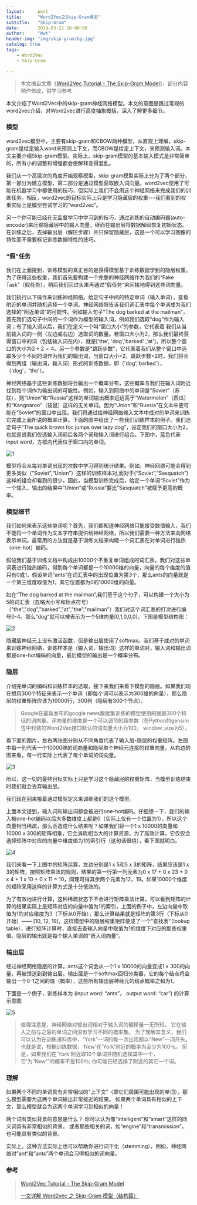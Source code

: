 ```yaml
---
layout:     post
title:      "Word2Vec之Skip-Gram模型"
subtitle:   "Skip-Gram"
date:       2019-03-22 10:00:00
author:     "Wwt"
header-img: "img/skip-gram/bg.jpg"
catalog: true
tags:   
    - Word2Vec
    - Skip-Gram

---
```


>本文摘自文章《[Word2Vec Tutorial - The Skip-Gram Model](http://mccormickml.com/2016/04/19/word2vec-tutorial-the-skip-gram-model/)》，部分内容稍作修改，供学习参考

本文介绍了Word2Vec中的skip-gram神经网络模型。本文的意图是跳过常规的word2vec介绍，对Word2vec进行高度抽象概括，深入了解更多细节。

### 模型

word2vec模型中，主要有skip-gram和CBOW两种模型，从直观上理解，skip-gram是给定输入word来预测上下文，而CBOW是给定上下文，来预测输入词。本文主要介绍Skip-gram模型。实际上，skip-gram模型的基本输入模式是非常简单的，所有小的调整和增强都会使解释变得混乱。

我们从一个高层次的角度开始观察模型，skip-gram模型实际上分为了两个部分，第一部分为建立模型，第二部分是通过模型获取嵌入词向量。word2vec使用了可能在机器学习中都使用的技巧，但实际上我们不会用这个神经网络来完成我们的训练任务。相反，word2vec的目标实际上只是学习隐藏层的权重---我们看到的权重实际上是模型尝试学习的“word2vec”。

另一个你可能已经在无监督学习中学习到的技巧，通过训练的自动编码器(auto-encoder)来压缩隐藏层中的输入向量，继而在输出层将数据解码恢复初始状态。在训练之后，去掉输出层（解压步骤）并只保留隐藏层，这是一个可以学习图像的特性而不需要标记训练数据特性的技巧。

### “假”任务

我们在上面提到，训练模型的真正目的是获得模型基于训练数据学到的隐层权重。为了获得这些权重，我们首先要构建一个完整的神经网络作为我们的“Fake Task”（假任务），稍后我们回过头来再通过“假任务”来间接地得到这些词向量。

我们执行以下操作来训练神经网络。给定句子中间的特定单词（输入单词），查看附近的单词并随机选择一个单词。神经网络将告诉我们词汇表中每个单词成为我们选择的“附近单词”的可能性。例如输入句子“The dog barked at the mailman”，首先我们选句子中间的一个词作为模型的输入词，例如我们选取“dog”作为输入词；有了输入词以后，我们在定义一个叫“窗口大小”的参数，它代表着 我们从当前输入词的一侧（左边或右边）选取词的数量。若窗口大小为2，那么我们最终获得窗口中的词（包括输入词在内），就是['the', 'dog','barked' ,'at']，所以整个窗口的大小为$2*2=4$。另一个参数是“跳跃步数”，它代表着我们从整个窗口中选取多少个不同的词作为我们的输出词，当窗口大小=2，跳跃步数=2时，我们将会得到两组（输出词，输入词）形式的训练数据，即（'dog','barked'），（'dog'，'the'）。

神经网络基于这些训练数据将会输出一个概率分布，这些概率与我们在输入词附近找到每个词作为输出词的可能性。例如，输入到网络中的单词是“Soviet”（苏联），则“Union”和“Russia”这样的单词输出概率远远高于“Watermelon”（西瓜）和“Kangoaroo”（袋鼠）这样的无关单词。因为“Union”和“Russia”在文本中更可能在“Soviet”的窗口中出现。我们将通过给神经网络输入文本中成对的单词来训练它完成上面所说的概率计算。下面的图中给出了一些我们训练样本的例子。我们选定句子“The quick brown foc jumps over lazy dog”，设定我们的窗口大小为2，也就是说我们仅选输入词前后各两个词和输入词进行组合。下图中，蓝色代表input word，方框内代表位于窗口内的单词。

![1](/img/skip-gram/1.png)

模型将会从每对单词出现的次数中学习得到统计结果。例如，神经网络可能会得到更多类似（“Soviet”,“Union”）这样的训练样本对,而对于(“Soviet”,“Sasquatch”)这样的组合却看到的很少。因此，当模型训练完成后，给定一个单词“Soviet”作为一个输入，输出的结果中“Union”或“Russia”要比“Sasquatch”被赋予更高的概率。

### 模型细节

我们如何来表示这些单词呢？首先，我们都知道神经网络只能接受数值输入，我们不能将一个单词作为文本字符串提供给神经网络，所以我们需要一种方法来向网络表示单词。最常用的方法就是基于训练文档来构建一个词汇表在对单词进行独热（one-hot）编码。

假设我们基于训练文档中构成由10000个不重复单词组成的词汇表。我们对这些单词表进行独热编码，得到每个单词都是一个10000维的向量，向量的每个维度的值只有0或1，假设单词“ants”在词汇表中的出现位置为第3个，那么ants的向量就是一个第三维度取值为1，其它位置都为0的10000维的向量。

如在“The dog barked at the mailman”,我们基于这个句子，可以构建一个大小为5的词汇表（忽略大小写和标点符号）（"the","dog","barked","at","the","mailman"）我们对这个词汇表的打次进行编号0-4。那么“dog”就可以被表示为一个5维向量[0,1,0,0,0]。下图是模型结构图：

![2](/img/skip-gram/2.png)

隐藏层神经元上没有激活函数，但是输出层使用了softmax。我们基于成对的单词来训练神经网络，训练样本是（输入词，输出词）这样的单词对，输入词和输出词都是one-hot编码的向量，最后模型的输出是一个概率分布。

### 隐层

介绍完单词的编码和训练样本的选取，接下来我们来看下模型的隐层。如果我们现在想用300个特征来表示一个单词（即每个词可以表示为300维的向量），那么隐层的权重矩阵应该为10000行，300列（隐层有300个节点）。

> Google在最新发布的google news数据集训练的模型使用的就是300个特征的词向量。词向量的维度是一个可以调节的超参数（在Python的gensim包中封装的Word2Vec接口默认的词向量大小为100， window_size为5）。

看下面的图片，左右两张图分别从不同角度代表了输入层-隐层的权重矩阵。左图中每一列代表一个10000维的词向量和隐层单个神经元连接的权重向量。从右边的图来看，每一行实际上代表了每个单词的词向量。

![3](/img/skip-gram/3.png)

所以，这一切的最终目标实际上只是学习这个隐藏层的权重矩阵，当模型训练结束时我们就会丢弃输出层。

我们现在回来接着通过模型定义来训练我们的这个模型。

上面本文提到，输入词和输出词都会被进行one-hot编码。仔细想一下，我们的输入被one-hot编码以后大多数维度上都是0（实际上仅有一个位置为1），所以这个向量相当稀疏，那么会造成什么结果呢？如果我们将一个1 x 10000的向量和10000 x 300的矩阵相乘，它会消耗相当大的计算资源，为了高效计算，它仅仅会选择矩阵中对应的向量中维度值为1的索引行（这句话很绕），看下图就明白。

![4](/img/skip-gram/4.png)

我们来看一下上图中的矩阵运算，左边分别是1 x 5和5 x 3的矩阵，结果应该是1 x 3的矩阵，按照矩阵乘法的规则，结果的第一行第一列元素为0 x 17 + 0 x 23 + 0 x 4 + 1 x 10 + 0 x 11 = 10，同理可得其余两个元素为12，19。如果10000个维度的矩阵采用这样的计算方式是十分低效的。

为了有效地进行计算，这种稀疏状态下不会进行矩阵乘法计算，可以看到矩阵的计算的结果实际上是矩阵对应的向量中值为1的索引，上面的例子中，左边向量中取值为1的对应维度为3（下标从0开始），那么计算结果就是矩阵的第3行（下标从0开始）—— [10, 12, 19]，这样模型中的隐层权重矩阵便成了一个”查找表“（lookup table），进行矩阵计算时，直接去查输入向量中取值为1的维度下对应的那些权重值。隐层的输出就是每个输入单词的“嵌入词向量”。

### 输出层

经过神经网络隐层的计算，ants这个词会从一个1 x 10000的向量变成1 x 300的向量，再被馈送到到输出层。输出层是一个softmax回归分类器，它的每个结点将会输出一个0-1之间的值（概率），这些所有输出层神经元的结点概率之和为1。

下面是一个例子，训练样本为 (input word: “ants”， output word: “car”) 的计算示意图

![5](/img/skip-gram/5.png)

>值得注意是，神经网络对输出词相对于输入词的偏移量一无所知。 它在输入之前与之后的单词之间没有学习不同的概率集。 为了理解其含义，我们可以认为在训练语料库中，“York”一词的每一次出现都以“New”一词开头。 也就是说，根据训练数据，'New'在'York'附近的概率为至少为100％。 但是，如果我们在'York'附近取10个单词并随机选择其中一个，它'为“New'”的概率不是100％; 你可能已经选择了附近的其它一个词。

### 理解

如果两个不同的单词具有非常相似的“上下文”（即它们周围可能出现的单词），那么模型需要为这两个单词输出非常接近的结果。 如果两个单词具有相似的上下文，那么模型就会为这两个单词学习到相似的向量！

两个词有类似背景的意思是什么？ 你可以认为像“intelligent”和“smart”这样的同义词具有非常相似的背景。 或者那些相关的词，如“engine”和“transmission”，也可能具有类似的背景。

实际上，这种方法实际上也可以帮助你进行词干化（stemming），例如，神经网络对”ant“和”ants”两个单词会习得相似的词向量。

### 参考

>[Word2Vec Tutorial - The Skip-Gram Model](http://mccormickml.com/2016/04/19/word2vec-tutorial-the-skip-gram-model/)
>
>[一文详解 Word2vec 之 Skip-Gram 模型（结构篇）](https://www.leiphone.com/news/201706/PamWKpfRFEI42McI.html)